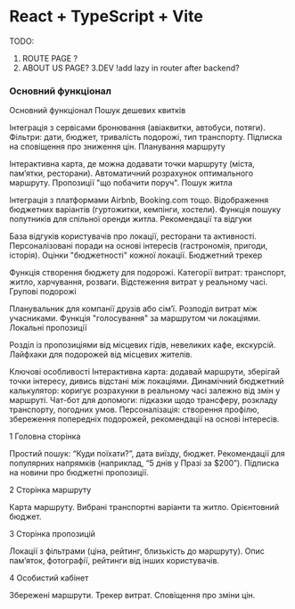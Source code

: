 # React + TypeScript + Vite

TODO:

1. ROUTE PAGE ?
2. ABOUT US PAGE?
3.DEV !add lazy in router after backend?

### Основний функціонал

Основний функціонал Пошук дешевих квитків

Інтеграція з сервісами бронювання (авіаквитки, автобуси, потяги). Фільтри: дати, бюджет, тривалість
подорожі, тип транспорту. Підписка на сповіщення про зниження цін. Планування маршруту

Інтерактивна карта, де можна додавати точки маршруту (міста, пам’ятки, ресторани). Автоматичний
розрахунок оптимального маршруту. Пропозиції "що побачити поруч". Пошук житла

Інтеграція з платформами Airbnb, Booking.com тощо. Відображення бюджетних варіантів (гуртожитки,
кемпінги, хостели). Функція пошуку попутників для спільної оренди житла. Рекомендації та відгуки

База відгуків користувачів про локації, ресторани та активності. Персоналізовані поради на основі
інтересів (гастрономія, пригоди, історія). Оцінки "бюджетності" кожної локації. Бюджетний трекер

Функція створення бюджету для подорожі. Категорії витрат: транспорт, житло, харчування, розваги.
Відстеження витрат у реальному часі. Групові подорожі

Планувальник для компанії друзів або сім’ї. Розподіл витрат між учасниками. Функція "голосування" за
маршрутом чи локаціями. Локальні пропозиції

Розділ із пропозиціями від місцевих гідів, невеликих кафе, екскурсій. Лайфхаки для подорожей від
місцевих жителів.

Ключові особливості Інтерактивна карта: додавай маршрути, зберігай точки інтересу, дивись відстані
між локаціями. Динамічний бюджетний калькулятор: коригує розрахунки в реальному часі залежно від
змін у маршруті. Чат-бот для допомоги: підказки щодо трансферу, розкладу транспорту, погодних умов.
Персоналізація: створення профілю, збереження попередніх подорожей, рекомендації на основі
інтересів.

1 Головна сторінка

Простий пошук: “Куди поїхати?”, дата виїзду, бюджет. Рекомендації для популярних напрямків
(наприклад, “5 днів у Празі за $200”). Підписка на новини про бюджетні пропозиції.

2 Сторінка маршруту

Карта маршруту. Вибрані транспортні варіанти та житло. Орієнтовний бюджет.

3 Сторінка пропозицій

Локації з фільтрами (ціна, рейтинг, близькість до маршруту). Опис пам’яток, фотографії, рейтинги від
інших користувачів.

4 Особистий кабінет

Збережені маршрути. Трекер витрат. Сповіщення про зміни цін.